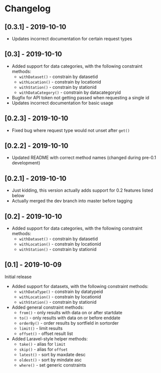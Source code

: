 # Changelog

## [0.3.1] - 2019-10-10
  - Updates incorrect documentation for certain request types

## [0.3] - 2019-10-10
  - Added support for data categories, with the following constraint methods:
    - `withDataset()` - constrain by datasetid
    - `withLocation()` - constrain by locationid
    - `withStation()` - constrain by stationid
    - `withDataCategory()` - constrain by datacategoryid
  - Bugfix for API token not getting passed when requesting a single id
  - Updates incorrect documentation for basic usage

## [0.2.3] - 2019-10-10
  - Fixed bug where request type would not unset after `get()`

## [0.2.2] - 2019-10-10
  - Updated README with correct method names (changed during pre-0.1 development)

## [0.2.1] - 2019-10-10
  - Just kidding, this version actually adds support for 0.2 features listed below
  - Actually merged the dev branch into master before tagging

## [0.2] - 2019-10-10
  - Added support for data categories, with the following constraint methods:
    - `withDataset()` - constrain by datasetid
    - `withLocation()` - constrain by locationid
    - `withStation()` - constrain by stationid

## [0.1] - 2019-10-09
Initial release
  - Added support for datasets, with the following constraint methods:
    - `withDataType()` - constrain by datatypeid
    - `withLocation()` - constrain by locationid
    - `withStation()` - constrain by stationid
  - Added general constraint methods:
    - `from()` - only results with data on or after startdate
    - `to()` - only results with data on or before enddate
    - `orderBy()` - order results by sortfield in sortorder
    - `limit()` - limit results
    - `offset()` - offset result list
  - Added Laravel-style helper methods:
    - `take()` - alias for `limit`
    - `skip()` - alias for `offset`
    - `latest()` - sort by maxdate desc
    - `oldest()` - sort by mindate asc
    - `where()` - set generic constraints